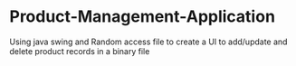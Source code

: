 # Product-Management-Application
Using java swing and Random access file to create a UI to add/update and delete product records in a binary file
